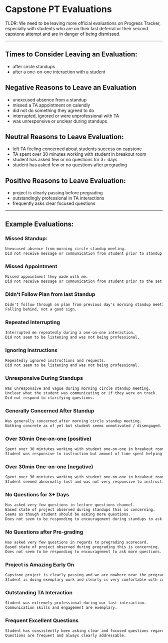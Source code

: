# Capstone PT Evaluations

TLDR: We need to be leaving more official evaluations on Progress Tracker, especially with students who are on their last deferral or their second capstone attempt and are in danger of being dismissed.

---

## Times to Consider Leaving an Evaluation:
* after circle standups
* after a one-on-one interaction with a student

## Negative Reasons to Leave an Evaluation
* unexcused absence from a standup
* missed a TA appointment on calendly
* did not do something they agreed to do
* interrupted, ignored or were unprofessional with TA
* was unresponsive or unclear during standups

## Neutral Reasons to Leave Evaluation:
* left TA feeling concerned about students success on capstone
* TA spent over 30 minutes working with student in breakout room
* student has asked few or no questions for 3+ days
* student has asked few or no questions after pregrading

## Positive Reasons to Leave Evaluation:
* project is clearly passing before pregrading
* outstandingly professional in TA interactions
* frequently asks clear focused questions

---

## Example Evaluations:

### Missed Standup:
```txt
Unexcused absence from morning circle standup meeting. 
Did not receive message or communication from student prior to standup.
```

### Missed Appointment
```txt
Missed appointment they made with me.
Did not receive message or communication from student prior to the set time for the meeting.
```

### Didn't Follow Plan from last Standup
```txt
Didn't follow through on plan from previous day's morning standup meeting.
Falling behind, not a good sign.
```

### Repeated Interrupting
```txt
Interrupted me repeatedly during a one-on-one interaction.
Did not seem to be listening and was not being professional.
```

### Ignoring Instructions
```txt
Repeatedly ignored instructions and requests.
Did not seem to be listening and was not being professional.
```

### Unresponsive During Standups
```txt
Was unresponsive and vague during morning circle standup meeting.
Unclear what the student was communicating or if they were on track.
Did not respond to clarifying questions.
```

### Generally Concerned After Standup
```txt
Was generally concerned after morning circle standup meeting.
Nothing concrete as of yet but student seems unmotivated / disengaged.
```

### Over 30min One-on-one (positive)
```txt
Spent over 30 mintutes working with student one-on-one in breakout room.
Student was responsive to instruction but amount of time spent helping was concerning.
```

### Over 30min One-on-one (negative)
```txt
Spent over 30 mintutes working with student one-on-one in breakout room.
Student seemed abnormally lost and was not very responsive to instruction.
```

### No Questions for 3+ Days
```txt
Has asked very few questions in lecture questions channel.
Based state of project observed during standups this is concerning.
Seems as though student should be asking more questions.
Does not seem to be responding to encouragement during standups to ask more questions.
```

### No Questions after Pre-grading
```txt
Has asked very few questions in regards to pregrading scorecard.
Based state of project observed during pregrading this is concerning.
Does not seem to be responding to encouragement to ask more questions.
```

### Project is Amazing Early On
```txt
Capstone project is clearly passing and we are nowhere near the pregrading deadline.
Student is doing exemplary work and clearly is very comfortable with curriculum.
```

### Outstanding TA Interaction
```txt
Student was extremely professional during our last interaction.
Communication skills and engagement are exemplary.
```

### Frequent Excellent Questions
```txt
Student has consistently been asking clear and focused questions regarding their capstone project.
Questions are frequent and always clearly addressable.
```
